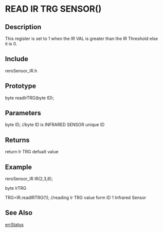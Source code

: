 # READ IR TRG SENSOR() #

## Description ##
This register is set to 1 when the IR VAL is greater than the IR Threshold else it is 0. 

## Include ##
reroSensor_IR.h

## Prototype ##
byte readIrTRG(byte ID);

## Parameters ##
byte ID; //byte ID is INFRARED SENSOR unique ID

## Returns ##
return Ir TRG defualt value 

## Example ##
reroSensor_IR IR(2,3,8);

byte IrTRG

TRG=IR.readIRTRG(1); //reading Ir TRG value form ID 1 Infrared Sensor

## See Also ##

[errStatus](https://github.com/syamimi96/Library-for-Rero-infrared-sensor-/blob/wiki/Example/errStatus.md)
